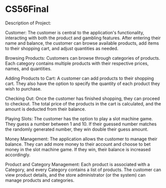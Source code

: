 # CS56Final
Description of Project:

Customer: The customer is central to the application's functionality, interacting with both the product and gambling features. After entering their name and balance, the customer can browse available products, add items to their shopping cart, and adjust quantities as needed.

Browsing Products: Customers can browse through categories of products. Each category contains multiple products with their respective prices, names, and quantities.

Adding Products to Cart: A customer can add products to their shopping cart. They also have the option to specify the quantity of each product they wish to purchase.

Checking Out: Once the customer has finished shopping, they can proceed to checkout. The total price of the products in the cart is calculated, and the amount is deducted from their balance.

Playing Slots: The customer has the option to play a slot machine game. They guess a number between 1 and 10. If their guessed number matches the randomly generated number, they win double their guess amount.

Money Management: The application allows the customer to manage their balance. They can add more money to their account and choose to bet money in the slot machine game. If they win, their balance is increased accordingly.

Product and Category Management: Each product is associated with a Category, and every Category contains a list of products. The customer can view product details, and the store administrator (or the system) can manage products and categories. 
